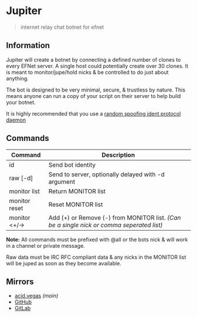 # Jupiter
> internet relay chat botnet for efnet


## Information
Jupiter will create a botnet by connecting a defined number of clones to every EFNet server. A single host could potentially create over 30 clones. It is meant to monitor/jupe/hold nicks & be controlled to do just about anything.

The bot is designed to be very minimal, secure, & trustless by nature. This means anyone can run a copy of your script on their server to help build your botnet.

It is highly recommended that you use a [random spoofing ident protocol daemon](https://github.com/acidvegas/random/blob/master/irc/identd.py)

## Commands
| Command              | Description                                                                                       |
| -------------------- | ------------------------------------------------------------------------------------------------- |
| id                   | Send bot identity                                                                                 |
| raw     [-d] <data>  | Send <data> to server, optionally delayed with -d argument                                        |
| monitor list         | Return MONITOR list                                                                               |
| monitor reset        | Reset MONITOR list                                                                                |
| monitor <+/-><nicks> | Add (+) or Remove (-) <nicks> from MONITOR list. *(Can be a single nick or comma seperated list)* |

**Note:** All commands must be prefixed with @all or the bots nick & will work in a channel or private message.

Raw data must be IRC RFC compliant data & any nicks in the MONITOR list will be juped as soon as they become available.

## Mirrors
- [acid.vegas](https://acid.vegas/jupiter) *(main)*
- [GitHub](https://github.com/acidvegas/jupiter)
- [GitLab](https://gitlab.com/acidvegas/jupiter)